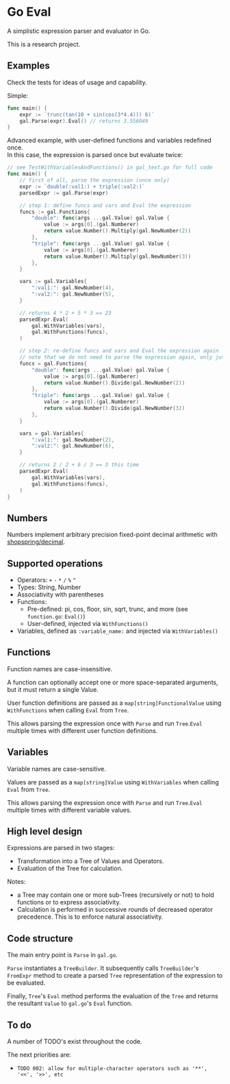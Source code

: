 # Go Eval

A simplistic expression parser and evaluator in Go.

This is a research project.

## Examples

Check the tests for ideas of usage and capability.

Simple:

```go
func main() {
    expr := `trunc(tan(10 + sin(cos(3*4.4))) 6)`
    gal.Parse(expr).Eval() // returns 3.556049
}
```

Advanced example, with user-defined functions and variables redefined once.\
In this case, the expression is parsed once but evaluate twice:

```go
// see TestWithVariablesAndFunctions() in gal_test.go for full code
func main() {
	// first of all, parse the expression (once only)
	expr := `double(:val1:) + triple(:val2:)`
	parsedExpr := gal.Parse(expr)

	// step 1: define funcs and vars and Eval the expression
	funcs := gal.Functions{
		"double": func(args ...gal.Value) gal.Value {
			value := args[0].(gal.Numberer)
			return value.Number().Multiply(gal.NewNumber(2))
		},
		"triple": func(args ...gal.Value) gal.Value {
			value := args[0].(gal.Numberer)
			return value.Number().Multiply(gal.NewNumber(3))
		},
	}

	vars := gal.Variables{
		":val1:": gal.NewNumber(4),
		":val2:": gal.NewNumber(5),
	}

	// returns 4 * 2 + 5 * 3 == 23
	parsedExpr.Eval(
		gal.WithVariables(vars),
		gal.WithFunctions(funcs),
	)

	// step 2: re-define funcs and vars and Eval the expression again
	// note that we do not need to parse the expression again, only just evaluate it
	funcs = gal.Functions{
		"double": func(args ...gal.Value) gal.Value {
			value := args[0].(gal.Numberer)
			return value.Number().Divide(gal.NewNumber(2))
		},
		"triple": func(args ...gal.Value) gal.Value {
			value := args[0].(gal.Numberer)
			return value.Number().Divide(gal.NewNumber(3))
		},
	}

	vars = gal.Variables{
		":val1:": gal.NewNumber(2),
		":val2:": gal.NewNumber(6),
	}

	// returns 2 / 2 + 6 / 3 == 3 this time
	parsedExpr.Eval(
		gal.WithVariables(vars),
		gal.WithFunctions(funcs),
	)
}
```

## Numbers

Numbers implement arbitrary precision fixed-point decimal arithmetic with [shopspring/decimal](https://github.com/shopspring/decimal).

## Supported operations

* Operators: `+` `-` `*` `/` `%` `^`
* Types: String, Number
* Associativity with parentheses
* Functions:
    * Pre-defined: pi, cos, floor, sin, sqrt, trunc, and more (see `function.go`: `Eval()`)
    * User-defined, injected via `WithFunctions()`
* Variables, defined as `:variable_name:` and injected via `WithVariables()`

## Functions

Function names are case-insensitive.

A function can optionally accept one or more space-separated arguments, but it must return a single Value.

User function definitions are passed as a `map[string]FunctionalValue` using `WithFunctions` when calling `Eval` from `Tree`.

This allows parsing the expression once with `Parse` and run `Tree`.`Eval` multiple times with different user function definitions.

## Variables

Variable names are case-sensitive.

Values are passed as a `map[string]Value` using `WithVariables` when calling `Eval` from `Tree`.

This allows parsing the expression once with `Parse` and run `Tree`.`Eval` multiple times with different variable values.

## High level design

Expressions are parsed in two stages:

- Transformation into a Tree of Values and Operators.
- Evaluation of the Tree for calculation.

Notes:

- a Tree may contain one or more sub-Trees (recursively or not) to hold functions or to express associativity.
- Calculation is performed in successive rounds of decreased operator precedence. This is to enforce natural associativity.

## Code structure

The main entry point is `Parse` in `gal.go`.

`Parse` instantiates a `TreeBuilder`. It subsequently calls `TreeBuilder`'s `FromExpr` method to create a parsed `Tree` representation of the expression to be evaluated.

Finally, `Tree`'s `Eval` method performs the evaluation of the `Tree` and returns the resultant `Value` to `gal.go`'s `Eval` function.

## To do

A number of TODO's exist throughout the code.

The next priorities are:
- `TODO 002: allow for multiple-character operators such as '**', '<<', '>>', etc`
